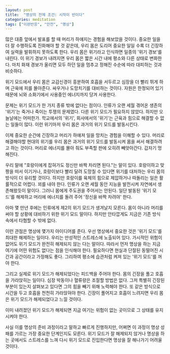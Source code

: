 ```yaml
---
layout: post
title:  "명상의 전제 조건: 시작이 반이다"
categories: meditation
tags: ["이완반응", "안전", "명상"]
---
```


많은 대중 앞에서 발표를 할 때 머리가 하얘지는 경험을 해보았을 것이다. 중요한 일을 더 잘 수행하도록 진화해야 할 것 같은데, 우리 몸은 도리어 중요한 일일 수록 더 긴장하여 실력을 발휘하지 못하도록 한다. 우리 몸은 위기라고 인식하면 일종의 '위기 경보'를 내린다. 이 위기 경보가 내려지면 우리 몸은 짧은 시간 내에 평소와 다른 상태로 변화한다. 마치 화재 경보가 울리면 모두 하던 일을 멈추고 정해진 수순에 따라 대피하는 것과 비슷하다.

위기 모드에서 우리 몸은 교감신경이 흥분하여 호흡을 서두르고 심장을 더 빨리 뛰게 하며 근육에 피를 몰아준다. 싸우거나 도망치기를 대비하는 것이다. 자원은 한정되어 있기 때문에 뇌와 소화기에서 사용중인 에너지까지 당겨 사용한다.

문제는 위기 모드가 한 가지 종류 밖에 없다는 점이다. 인류가 오랜 세월 겪어온 생존의 '위기'는 죽거나 죽이는 투쟁의 문제였다. 다른 위기 모드가 필요하지 않았다. 하지만 오늘날에는 어떠한가. 학교에서의 '위기', 회사에서의 '위기'는 근육과 힘으로 해결할 수 없는 일들이 많다. 이런 위기마저 우리 몸은 과거의 위기 모드를 발동시킨다.

이제 중요한 순간에 긴장하고 머리가 하얘져 일을 망치는 경험을 이해할 수 있다. 머리로 해결해야할 현대의 위기를 우리 몸은 과거의 위기 모드를 발동시켜 몸을 써서 해결하려고 하는 것이다. 머리로 에너지를 몰아 줘도 부족할 판에 오히려 빼앗아간다. 갑자기 멍해진다.

우리 말에 "호랑이에게 잡혀가도 정신만 바짝 차리면 된다."는 말이 있다. 호랑이하고 맞짱을 떠서 이기거나, 호랑이보다 빨리 달려 도망칠 수 있다면 위기를 대처하는 우리 몸의 방식이 더 유리할 것이다. 하지만 호랑이를 육체의 힘으로 제압하거나 따돌리는 일은 활률적으로 어렵다. 꾀를 내야 한다. 인류가 오랜 세월 동안 지능을 발전시켜 자연에서 생존해왔듯이 말이다. 그러니 몸에게 주도권을 주어서는 안된다. 일단 발동된  '위기 모드'를 해제하고 머리에 에너지를 돌려 주어 '정신을 바짝 차려야' 한다.

아마 몇 만년 후에는 인류에게 제2의 위기 모드가 생겨날지 모른다. 몸이 아니라 머리를 써야 할 상황에 대비하기 위한 위기 모드 말이다. 하지만 안타깝게도 지금은 기존 방식 속에서 타협할 수 밖에 없다.

이런 관점은 명상에 몇가지 아이디어를 준다. 우선 명상에서 중요한 것은 '위기 모드'를 최대한 해제하는 일이다. 우리는 만성적인 스트레스에 노출되어 있다. 가시적인 위험이 없어도 위기 모드가 완전히 해제되지 않는 다는 말이다. 따라서 먼저 명상을 하는 지금 여기에 어떤 위험도 없다는 점을 인식해야 한다. 필요하다면 현실과 단절된 동떨어진 시간과 공간이라고 가정해도 좋다. 그리하여 평소에 습관처럼 켜져 있는 '위기 모드'를 꺼야 한다.

그리고 실제로 위기 모드가 해제되었다는 피드백을 주어야 한다. 몸의 긴장을 풀고 호흡을 가라앉히는 일이다. 심장 박동이나 혈류량은 조절할 방법은 없다. 그저 특별히 긴장된 부분이 있는지 살펴보고 있다면 그의 힘을 빼기 위해 노력해야 한다. 또 같은 방식으로 시간을 두고 호흡을 천천히 가라앉혀야 한다. 긴장이 풀어지고 호흡이 느려지면 우리 몸은 위기 모드가 해제되었다고 느낄 것이다.

이미 내려졌던 위기 모드가 해제되면 지금 여기는 위험이 없는 곳이므로 그 상태를 유지시켜야 한다.

사실 이를 명상의 준비 과정이라고 말하고 빠르게 진행하지만, 어쩌면 이 과정이 명상 성패를 가르는 가장 중요한 단계인지도 모른다. 위기 모드가 잘 해제되지 않거나 명상을 하는 곳에서도 스트레스를 느껴 다시 위기 모드로 진입한다면 명상을 잘 해나가기 어려울 것이다.
